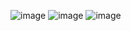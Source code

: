 ![image](https://user-images.githubusercontent.com/88283525/175993569-84120c4c-86e7-4645-b175-243295657dce.png)
![image](https://user-images.githubusercontent.com/88283525/175993675-be821270-f17d-45e2-ba08-7fc5d5f4be4c.png)
![image](https://user-images.githubusercontent.com/88283525/175993724-00531e0b-67fa-49f0-a136-0c99bc1e33ea.png)
